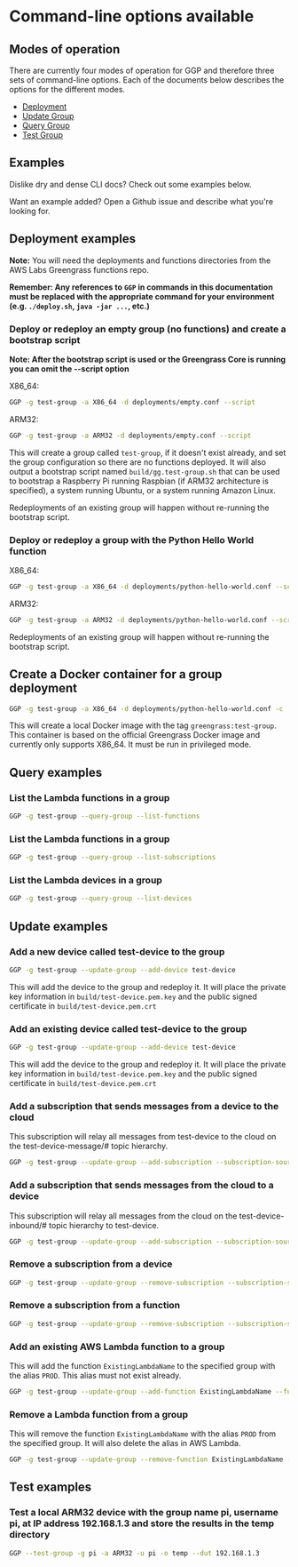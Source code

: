 # Command-line options available

## Modes of operation

There are currently four modes of operation for GGP and therefore three sets of command-line options.  Each of the
documents below describes the options for the different modes.

- [Deployment](/docs/DeploymentCommandLine.md)
- [Update Group](/docs/UpdateGroupCommandLine.md)
- [Query Group](/docs/QueryGroupCommandLine.md)
- [Test Group](/docs/TestGroupCommandLine.md)

## Examples

Dislike dry and dense CLI docs?  Check out some examples below.

Want an example added?  Open a Github issue and describe what you're looking for.

## Deployment examples

**Note:** You will need the deployments and functions directories from the AWS Labs Greengrass functions repo.

**Remember: Any references to `GGP` in commands in this documentation must be replaced with the appropriate command for
your environment (e.g. `./deploy.sh`, `java -jar ...`, etc.)**

### Deploy or redeploy an empty group (no functions) and create a bootstrap script

**Note: After the bootstrap script is used or the Greengrass Core is running you can omit the --script option**

X86_64:

```bash
GGP -g test-group -a X86_64 -d deployments/empty.conf --script
```

ARM32:

```bash
GGP -g test-group -a ARM32 -d deployments/empty.conf --script
```

This will create a group called `test-group`, if it doesn't exist already, and set the group configuration so there are
no functions deployed.  It will also output a bootstrap script named `build/gg.test-group.sh` that can be used to
bootstrap a Raspberry Pi running Raspbian (if ARM32 architecture is specified), a system running Ubuntu,
or a system running Amazon Linux.

Redeployments of an existing group will happen without re-running the bootstrap script.

### Deploy or redeploy a group with the Python Hello World function

X86_64:

```bash
GGP -g test-group -a X86_64 -d deployments/python-hello-world.conf --script
```

ARM32:

```bash
GGP -g test-group -a ARM32 -d deployments/python-hello-world.conf --script
```

Redeployments of an existing group will happen without re-running the bootstrap script.

## Create a Docker container for a group deployment

```bash
GGP -g test-group -a X86_64 -d deployments/python-hello-world.conf -c
```

This will create a local Docker image with the tag `greengrass:test-group`. This container is
based on the official Greengrass Docker image and currently only supports X86_64. It must be
run in privileged mode.

## Query examples

### List the Lambda functions in a group

```bash
GGP -g test-group --query-group --list-functions
```

### List the Lambda functions in a group

```bash
GGP -g test-group --query-group --list-subscriptions
```

### List the Lambda devices in a group

```bash
GGP -g test-group --query-group --list-devices
```

## Update examples

### Add a new device called test-device to the group

```bash
GGP -g test-group --update-group --add-device test-device
```

This will add the device to the group and redeploy it.  It will place the private key information in
`build/test-device.pem.key` and the public signed certificate in `build/test-device.pem.crt`

### Add an existing device called test-device to the group

```bash
GGP -g test-group --update-group --add-device test-device
```

This will add the device to the group and redeploy it.  It will place the private key information in
`build/test-device.pem.key` and the public signed certificate in `build/test-device.pem.crt`

### Add a subscription that sends messages from a device to the cloud

This subscription will relay all messages from test-device to the cloud on the test-device-message/# topic hierarchy.

```bash
GGP -g test-group --update-group --add-subscription --subscription-source test-device --subscription-target cloud --subscription-subject test-device-messages/#
```

### Add a subscription that sends messages from the cloud to a device

This subscription will relay all messages from the cloud on the test-device-inbound/# topic hierarchy to test-device.

```bash
GGP -g test-group --update-group --add-subscription --subscription-source cloud --subscription-target test-device --subscription-subject test-device-inbound/#
```

### Remove a subscription from a device

```bash
GGP -g test-group --update-group --remove-subscription --subscription-source test-device --subscription-target cloud --subscription-subject test-device-messages/#
```

### Remove a subscription from a function

```bash
GGP -g test-group --update-group --remove-subscription --subscription-source HelloWorldPython:PROD --subscription-target cloud --subscription-subject test-group_Core/python/hello/world
```

### Add an existing AWS Lambda function to a group

This will add the function `ExistingLambdaName` to the specified group with the alias `PROD`.  This alias must not exist
already.

```bash
GGP -g test-group --update-group --add-function ExistingLambdaName --function-alias PROD
```

### Remove a Lambda function from a group

This will remove the function `ExistingLambdaName` with the alias `PROD` from the specified group.  It will also delete
the alias in AWS Lambda.

```bash
GGP -g test-group --update-group --remove-function ExistingLambdaName --function-alias PROD
```

## Test examples

### Test a local ARM32 device with the group name pi, username pi, at IP address 192.168.1.3 and store the results in the temp directory

```bash
GGP --test-group -g pi -a ARM32 -u pi -o temp --dut 192.168.1.3
```

